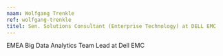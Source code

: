 ```yaml
---
naam: Wolfgang Trenkle
ref: wolfgang-trenkle
titel: Sen. Solutions Consultant (Enterprise Technology) at DELL EMC
---
```


EMEA Big Data Analytics Team Lead at Dell EMC

